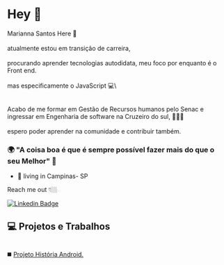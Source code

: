 # Hey 👋

Marianna Santos Here 👩\
\
atualmente estou em transição de carreira,\
\
procurando aprender tecnologias autodidata, meu foco por enquanto é o Front end.\
\
mas especificamente o JavaScript  💻\

\
Acabo de me formar em Gestão de Recursos humanos pelo Senac e ingressar em Engenharia de software na Cruzeiro do sul, 👩🏻‍🎓 \
\
espero poder aprender na comunidade e contribuir também.


### 🌍 "A coisa boa é que é sempre possível fazer mais do que o seu Melhor" 🧠

- 📍 living in Campinas- SP


Reach me out 👇🏼

 [![Linkedin Badge](https://img.shields.io/badge/-LinkedIn-blue?style=flat-square&logo=Linkedin&logoColor=white&link=https://www.linkedin.com/in/santos-marianna/)](https://www.linkedin.com/in/santos-marianna/) 
 
 ## 💻 Projetos e Trabalhos
 \
 ◼️ <a href="https://mariannasantos88.github.io/projeto-android/" target="-blank"> Projeto História Android.


